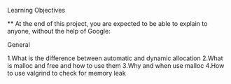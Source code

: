 Learning Objectives

** At the end of this project, you are expected to be able to explain to anyone, without the help of Google:

General

1.What is the difference between automatic and dynamic allocation
2.What is malloc and free and how to use them
3.Why and when use malloc
4.How to use valgrind to check for memory leak